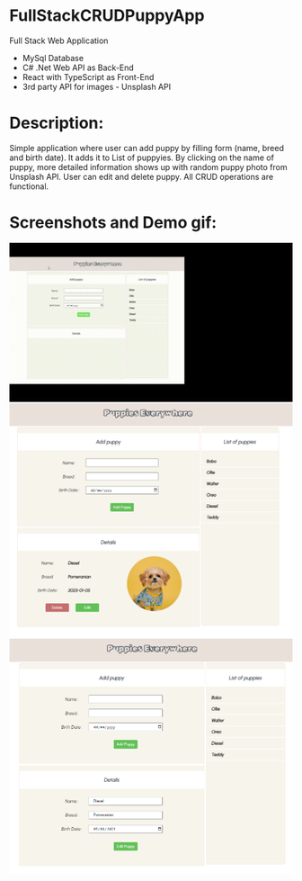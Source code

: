 # FullStackCRUDPuppyApp

Full Stack Web Application 
* MySql Database
* C# .Net Web API as Back-End
* React with TypeScript as Front-End
* 3rd party API for images - Unsplash API

# Description:
Simple application where user can add puppy by filling form (name, breed and birth date). It adds it to List of puppyies.
By clicking on the name of puppy, more detailed information shows up with random puppy photo from Unsplash API.
User can edit and delete puppy. All CRUD operations are functional. 

# Screenshots and Demo gif:

![alt text](https://github.com/SanctussBa/FullStackCRUDPuppyApp/blob/master/demo.gif?raw=true)
![alt text](https://github.com/SanctussBa/FullStackCRUDPuppyApp/blob/master/screenshot1.png?raw=true)
![alt text](https://github.com/SanctussBa/FullStackCRUDPuppyApp/blob/master/screenshot2.png?raw=true)
